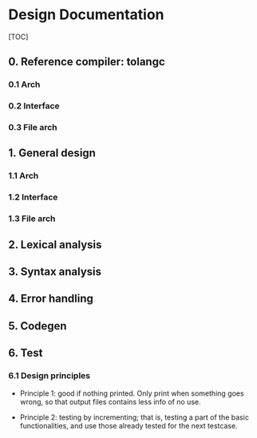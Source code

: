 # Design Documentation

[TOC]

## 0. Reference compiler: tolangc

### 0.1 Arch

### 0.2 Interface

### 0.3 File arch

## 1. General design

### 1.1 Arch

### 1.2 Interface

### 1.3 File arch

## 2. Lexical analysis

## 3. Syntax analysis

## 4. Error handling

## 5. Codegen

## 6. Test

### 6.1 Design principles

- Principle 1: good if nothing printed. Only print when something goes wrong, so that output files contains less info of no use.

- Principle 2: testing by incrementing; that is, testing a part of the basic functionalities, and use those already tested for the next testcase.